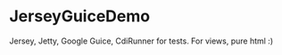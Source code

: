 JerseyGuiceDemo
===============

Jersey, Jetty, Google Guice, CdiRunner for tests. For views, pure html :)
